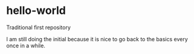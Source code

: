 # hello-world
Traditional first repository

I am still doing the initial because it is nice to go back to the basics every once in a while.
